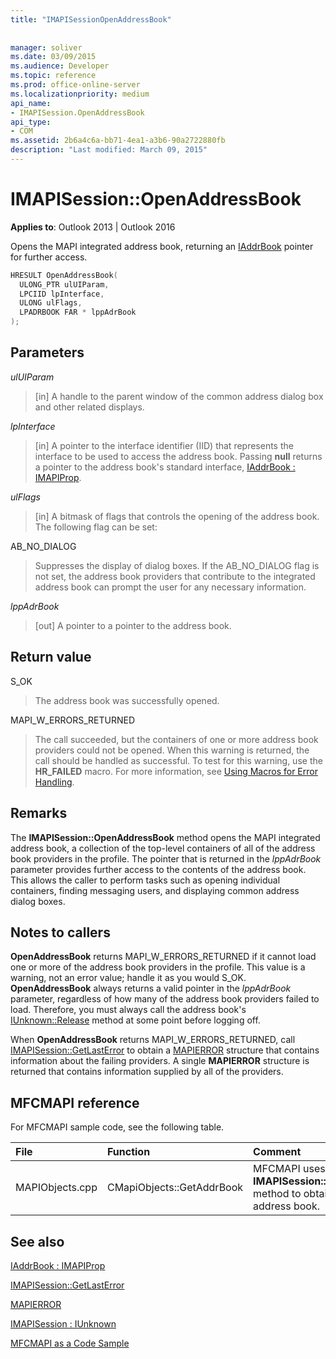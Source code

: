 ```yaml
---
title: "IMAPISessionOpenAddressBook"
 
 
manager: soliver
ms.date: 03/09/2015
ms.audience: Developer
ms.topic: reference
ms.prod: office-online-server
ms.localizationpriority: medium
api_name:
- IMAPISession.OpenAddressBook
api_type:
- COM
ms.assetid: 2b6a4c6a-bb71-4ea1-a3b6-90a2722880fb
description: "Last modified: March 09, 2015"
---
```


# IMAPISession::OpenAddressBook

  
  
**Applies to**: Outlook 2013 | Outlook 2016 
  
Opens the MAPI integrated address book, returning an [IAddrBook](iaddrbookimapiprop.md) pointer for further access. 
  
```cpp
HRESULT OpenAddressBook(
  ULONG_PTR ulUIParam,
  LPCIID lpInterface,
  ULONG ulFlags,
  LPADRBOOK FAR * lppAdrBook
);
```

## Parameters

 _ulUIParam_
  
> [in] A handle to the parent window of the common address dialog box and other related displays.
    
 _lpInterface_
  
> [in] A pointer to the interface identifier (IID) that represents the interface to be used to access the address book. Passing **null** returns a pointer to the address book's standard interface, [IAddrBook : IMAPIProp](iaddrbookimapiprop.md). 
    
 _ulFlags_
  
> [in] A bitmask of flags that controls the opening of the address book. The following flag can be set:
    
AB_NO_DIALOG 
  
> Suppresses the display of dialog boxes. If the AB_NO_DIALOG flag is not set, the address book providers that contribute to the integrated address book can prompt the user for any necessary information. 
    
 _lppAdrBook_
  
> [out] A pointer to a pointer to the address book.
    
## Return value

S_OK 
  
> The address book was successfully opened.
    
MAPI_W_ERRORS_RETURNED 
  
> The call succeeded, but the containers of one or more address book providers could not be opened. When this warning is returned, the call should be handled as successful. To test for this warning, use the **HR_FAILED** macro. For more information, see [Using Macros for Error Handling](using-macros-for-error-handling.md).
    
## Remarks

The **IMAPISession::OpenAddressBook** method opens the MAPI integrated address book, a collection of the top-level containers of all of the address book providers in the profile. The pointer that is returned in the  _lppAdrBook_ parameter provides further access to the contents of the address book. This allows the caller to perform tasks such as opening individual containers, finding messaging users, and displaying common address dialog boxes. 
  
## Notes to callers

 **OpenAddressBook** returns MAPI_W_ERRORS_RETURNED if it cannot load one or more of the address book providers in the profile. This value is a warning, not an error value; handle it as you would S_OK. **OpenAddressBook** always returns a valid pointer in the  _lppAdrBook_ parameter, regardless of how many of the address book providers failed to load. Therefore, you must always call the address book's [IUnknown::Release](https://msdn.microsoft.com/library/ms682317%28v=VS.85%29.aspx) method at some point before logging off. 
  
When **OpenAddressBook** returns MAPI_W_ERRORS_RETURNED, call [IMAPISession::GetLastError](imapisession-getlasterror.md) to obtain a [MAPIERROR](mapierror.md) structure that contains information about the failing providers. A single **MAPIERROR** structure is returned that contains information supplied by all of the providers. 
  
## MFCMAPI reference

For MFCMAPI sample code, see the following table.
  
|**File**|**Function**|**Comment**|
|:-----|:-----|:-----|
|MAPIObjects.cpp  <br/> |CMapiObjects::GetAddrBook  <br/> |MFCMAPI uses the **IMAPISession::OpenAddressBook** method to obtain the integrated address book.  <br/> |
   
## See also



[IAddrBook : IMAPIProp](iaddrbookimapiprop.md)
  
[IMAPISession::GetLastError](imapisession-getlasterror.md)
  
[MAPIERROR](mapierror.md)
  
[IMAPISession : IUnknown](imapisessioniunknown.md)


[MFCMAPI as a Code Sample](mfcmapi-as-a-code-sample.md)

